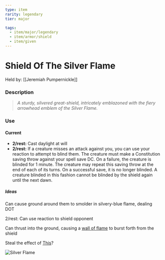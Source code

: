 ```yaml
---
type: item
rarity: legendary
tier: major

tags:
  - item/major/legendary
  - item/armor/shield
  - item/given
---
```

 # Shield Of The Silver Flame
Held by: [[Jeremiah Pumpernickle]]
 
 ### Description
>  _A sturdy, silvered great-shield, intricately emblazoned with the fiery arrowhead emblem of the Silver Flame._
 
 ### Use

#### Current

- **2/rest:** Cast daylight at will
- **2/rest:** If a creature misses an attack against you, you can use your reaction to attempt to blind them. The creature must make a Constitution saving throw against your spell save DC. On a failure, the creature is blinded for 1 minute. The creature may repeat this saving throw at the end of each of its turns. On a successful save, it is no longer blinded. A creature blinded in this fashion cannot be blinded by the shield again until the next dawn.

##### Ideas

Can cause ground around them to smolder in silvery-blue flame, dealing DOT

2/rest: Can use reaction to shield opponent

Can thrust into the ground, causing a [wall of flame](https://roll20.net/compendium/dnd5e/Wall%20of%20Fire#content) to burst forth from the shield

Steal the effect of [This](https://www.reddit.com/r/TheGriffonsSaddlebag/comments/cfmqi7/the_griffons_saddlebag_fragment_of_elder/)?

![Silver Flame](https://static.wikia.nocookie.net/eberron/images/0/01/Silver_flame.jpg "­Silver Flame Logo")
